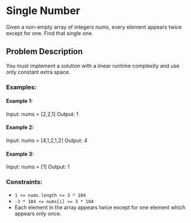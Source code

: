 
# Single Number

Given a non-empty array of integers nums, every element appears twice except for one. Find that single one.

## Problem Description

You must implement a solution with a linear runtime complexity and use only constant extra space.

 
### Examples:

#### Example 1:

Input: nums = [2,2,1]
Output: 1


#### Example 2:

Input: nums = [4,1,2,1,2]
Output: 4


#### Example 3:

Input: nums = [1]
Output: 1
 

### Constraints:

- `1 <= nums.length <= 3 * 104`
- `-3 * 104 <= nums[i] <= 3 * 104`
- Each element in the array appears twice except for one element which appears only once.
